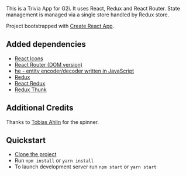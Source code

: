 This is a Trivia App for G2i. It uses React, Redux and React Router. State management is managed via a single store handled by Redux store.

Project bootstrapped with [Create React App](https://github.com/facebook/create-react-app).

## Added dependencies
- [React Icons](https://react-icons.netlify.com/)
- [React Router (DOM version)](https://github.com/ReactTraining/react-router)
- [he - entity encoder/decoder written in JavaScript](https://github.com/mathiasbynens/he)
- [Redux](https://redux.js.org/)
- [React Redux](https://react-redux.js.org/)
- [Redux Thunk](https://github.com/reduxjs/redux-thunk)


## Additional Credits
Thanks to [Tobias Ahlin](https://github.com/tobiasahlin) for the spinner.

## Quickstart
- [Clone the project](https://github.com/jmmarco/trivia-app.git)
- Run `npm install` or `yarn install`
- To launch development server run `npm start` or `yarn start`